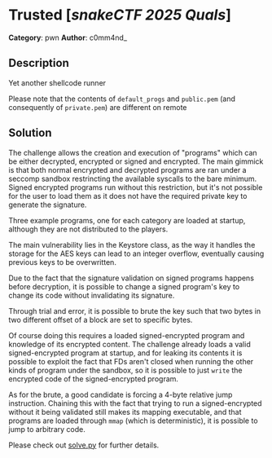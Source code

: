 # Trusted [_snakeCTF 2025 Quals_]

**Category**: pwn
**Author**: c0mm4nd_

## Description

Yet another shellcode runner

Please note that the contents of `default_progs` and `public.pem` (and consequently of `private.pem`) are different on remote

## Solution

The challenge allows the creation and execution of "programs" which can be either decrypted, encrypted or signed and encrypted. The main gimmick is that both normal encrypted and decrypted programs are ran under a seccomp sandbox restrincting the available syscalls to the bare minimum. Signed encrypted programs run without this restriction, but it's not possible for the user to load them as it does not have the required private key to generate the signature.

Three example programs, one for each category are loaded at startup, although they are not distributed to the players.

The main vulnerability lies in the Keystore class, as the way it handles the storage for the AES keys can lead to an integer overflow, eventually causing previous keys to be overwritten.

Due to the fact that the signature validation on signed programs happens before decryption, it is possible to change a signed program's key to change its code without invalidating its signature.

Through trial and error, it is possible to brute the key such that two bytes in two different offset of a block are set to specific bytes.

Of course doing this requires a loaded signed-encrypted program and knowledge of its encrypted content. The challenge already loads a valid signed-encrypted program at startup, and for leaking its contents it is possible to exploit the fact that FDs aren't closed when running the other kinds of program under the sandbox, so it is possible to just `write` the encrypted code of the signed-encrypted program.

As for the brute, a good candidate is forcing a 4-byte relative jump instruction. Chaining this with the fact that trying to run a signed-encrypted without it being validated still makes its mapping executable, and that programs are loaded through `mmap` (which is deterministic), it is possible to jump to arbitrary code.

Please check out [solve.py](attachments/solve.py) for further details.
